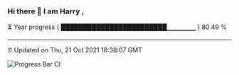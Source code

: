 ### Hi there 👋 I am Harry , 

⏳ Year progress { ████████████████████████▁▁▁▁▁▁ } 80.49 %

---

⏰ Updated on Thu, 21 Oct 2021 18:38:07 GMT

![Progress Bar CI](https://github.com/duykhang68/duykhang68/workflows/Progress%20Bar%20CI/badge.svg)
